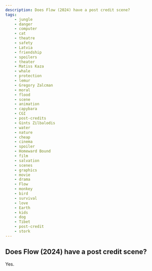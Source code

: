 ```yaml
---
description: Does Flow (2024) have a post credit scene?
tags: 
    - jungle
    - danger
    - computer
    - cat
    - theatre
    - safety
    - Latvia
    - friendship
    - spoilers
    - theater
    - Matiss Kaza
    - whale
    - protection
    - lemur
    - Gregory Zalcman
    - moral
    - flood
    - scene
    - animation
    - capybara
    - CGI
    - post-credits
    - Gints Zilbalodis
    - water
    - nature
    - cheap
    - cinema
    - spoiler
    - Homeward Bound
    - film
    - salvation
    - scenes
    - graphics
    - movie
    - drama
    - Flow
    - monkey
    - bird
    - survival
    - love
    - Earth
    - kids
    - dog
    - Tibet
    - post-credit
    - stork
---
```


## Does Flow (2024) have a post credit scene?

Yes.
